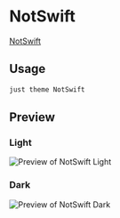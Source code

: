# NotSwift

[NotSwift](https://github.com/davidjroos)

## Usage

```bash
just theme NotSwift
```

## Preview

### Light

![Preview of NotSwift Light](preview-light.png)

### Dark

![Preview of NotSwift Dark](preview-dark.png)
